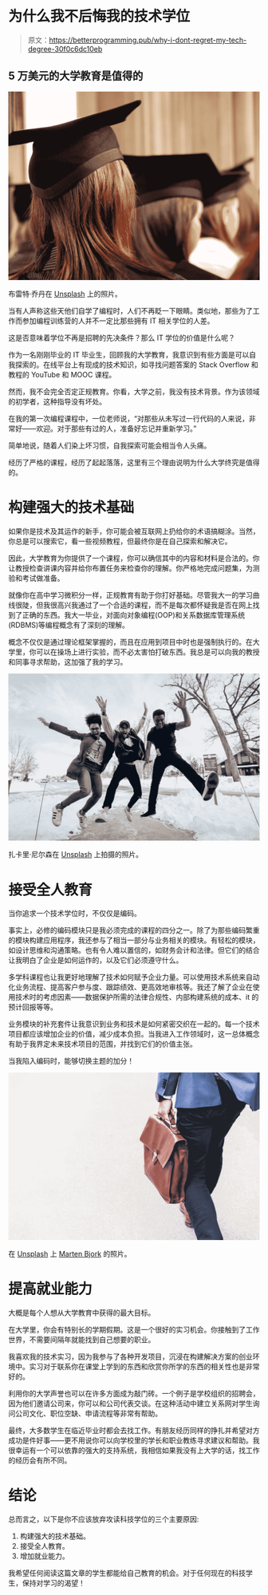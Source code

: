 # 为什么我不后悔我的技术学位

> 原文：<https://betterprogramming.pub/why-i-dont-regret-my-tech-degree-30f0c6dc10eb>

## 5 万美元的大学教育是值得的

![](img/1cd89c79f010be3296a66ad62b7c4153.png)

布雷特·乔丹在 [Unsplash](https://unsplash.com?utm_source=medium&utm_medium=referral) 上的照片。

当有人声称这些天他们自学了编程时，人们不再眨一下眼睛。类似地，那些为了工作而参加编程训练营的人并不一定比那些拥有 IT 相关学位的人差。

这是否意味着学位不再是招聘的先决条件？那么 IT 学位的价值是什么呢？

作为一名刚刚毕业的 IT 毕业生，回顾我的大学教育，我意识到有些方面是可以自我探索的。在线平台上有现成的技术知识，如寻找问题答案的 Stack Overflow 和教程的 YouTube 和 MOOC 课程。

然而，我不会完全否定正规教育。你看，大学之前，我没有技术背景。作为该领域的初学者，这种指导没有坏处。

在我的第一次编程课程中，一位老师说，“对那些从未写过一行代码的人来说，非常好——欢迎。对于那些有过的人，准备好忘记并重新学习。”

简单地说，随着人们染上坏习惯，自我探索可能会相当令人头痛。

经历了严格的课程，经历了起起落落，这里有三个理由说明为什么大学终究是值得的。

# 构建强大的技术基础

如果你是技术及其运作的新手，你可能会被互联网上扔给你的术语搞糊涂。当然，你总是可以搜索它，看一些视频教程，但最终你是在自己探索和解决它。

因此，大学教育为你提供了一个课程，你可以确信其中的内容和材料是合法的。你让教授检查讲课内容并给你布置任务来检查你的理解。你严格地完成问题集，为测验和考试做准备。

就像你在高中学习微积分一样，正规教育有助于你打好基础。尽管我大一的学习曲线很陡，但我很高兴我通过了一个合适的课程，而不是每次都怀疑我是否在网上找到了正确的东西。我大一毕业，对面向对象编程(OOP)和关系数据库管理系统(RDBMS)等编程概念有了深刻的理解。

概念不仅仅是通过理论框架掌握的，而且在应用到项目中时也是强制执行的。在大学里，你可以在操场上进行实验，而不必太害怕打破东西。我总是可以向我的教授和同事寻求帮助，这加强了我的学习。

![](img/b2d66ce5cc20df3e19561c0425878ae1.png)

扎卡里·尼尔森在 [Unsplash](https://unsplash.com?utm_source=medium&utm_medium=referral) 上拍摄的照片。

# 接受全人教育

当你追求一个技术学位时，不仅仅是编码。

事实上，必修的编码模块只是我必须完成的课程的四分之一。除了为那些编码繁重的模块构建应用程序，我还参与了相当一部分与业务相关的模块。有轻松的模块，如设计思维和沟通策略。也有令人难以置信的，如财务会计和法律。但它们的结合让我明白了企业是如何运作的，以及它们必须遵守什么。

多学科课程也让我更好地理解了技术如何赋予企业力量。可以使用技术系统来自动化业务流程、提高客户参与度、跟踪绩效、更高效地审核等。我还了解了企业在使用技术时的考虑因素——数据保护所需的法律合规性、内部构建系统的成本、it 的预计回报等等。

业务模块的补充套件让我意识到业务和技术是如何紧密交织在一起的。每一个技术项目都应该增加企业的价值，减少成本负担。当我进入工作领域时，这一总体概念有助于我界定未来技术项目的范围，并找到它们的价值主张。

当我陷入编码时，能够切换主题的加分！

![](img/35178fee931480f559f402675841b2f4.png)

在 [Unsplash](https://unsplash.com?utm_source=medium&utm_medium=referral) 上 [Marten Bjork](https://unsplash.com/@martenbjork?utm_source=medium&utm_medium=referral) 的照片。

# 提高就业能力

大概是每个人想从大学教育中获得的最大目标。

在大学里，你会有特别长的学期假期。这是一个很好的实习机会。你接触到了工作世界，不需要间隔年就能找到自己想要的职业。

我喜欢我的技术实习，因为我参与了各种开发项目，沉浸在构建解决方案的创业环境中。实习对于联系你在课堂上学到的东西和欣赏你所学的东西的相关性也是非常好的。

利用你的大学声誉也可以在许多方面成为敲门砖。一个例子是学校组织的招聘会，因为他们邀请公司来，你可以和公司代表交谈。在这种活动中建立关系网对学生询问公司文化、职位空缺、申请流程等非常有帮助。

最终，大多数学生在临近毕业时都会去找工作。有朋友经历同样的挣扎并希望对方成功是件好事——更不用说你可以向学校里的学长和职业教练寻求建议和帮助。我很幸运有一个可以依靠的强大的支持系统，我相信如果我没有上大学的话，找工作的经历会有所不同。

# 结论

总而言之，以下是你不应该放弃攻读科技学位的三个主要原因:

1.  构建强大的技术基础。
2.  接受全人教育。
3.  增加就业能力。

我希望任何阅读这篇文章的学生都能给自己教育的机会。对于任何现在的科技学生，保持对学习的渴望！